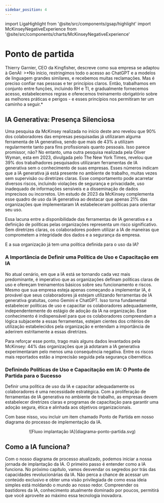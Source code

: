 ```yaml
---
sidebar_position: 4
---
```

import LigaHighlight from '@site/src/components/gsap/highlight'
import McKinseyNegativeExperience from '@site/src/components/charts/McKinseyNegativeExperience'

# Ponto de partida
<LigaHighlight />
Thierry Garnier, CEO da Kingfisher, descreve como sua empresa se adaptou à GenAI: 
>*No início, <spam class="text-highlight">restringimos todo o acesso ao ChatGPT</spam> e a modelos de linguagem grandes similares, e recebemos muitas reclamações. Mas é preciso confiar nas pessoas e ter princípios claros. Então, trabalhamos em conjunto entre funções, incluindo RH e TI, e <spam class="text-highlight">gradualmente</spam> fornecemos acesso, estabelecemos regras e oferecemos treinamento obrigatório sobre as melhores práticas e perigos - e esses princípios nos permitiram ter um caminho a seguir.*

## IA Generativa: Presença Silenciosa
Uma pesquisa da McKinsey realizada no início deste ano revelou que 90% dos colaboradores das empresas pesquisadas já utilizaram alguma ferramenta de IA generativa, sendo que mais de 43% a utilizam regularmente tanto para fins profissionais quanto pessoais. Isso parece promissor, não? No entanto, uma outra pesquisa realizada pela Oliver Wyman, esta em 2023, divulgada pelo The New York Times, revelou que 39% dos trabalhadores pesquisados utilizaram ferramentas de IA generativa <spam class="text-highlight">sem o conhecimento de suas empresas</spam>. Esses números indicam que a IA generativa já está presente no ambiente de trabalho, muitas vezes sem supervisão ou diretrizes claras. Esse comportamento pode acarretar diversos riscos, incluindo violações de segurança e privacidade, uso inadequado de informações sensíveis e a disseminação de dados imprecisos ou incorretos. Um estudo de 2023 da McKinsey complementa esse quadro de uso da IA generativa ao destacar que <spam class="text-highlight">apenas 21%</spam> das organizações que implementaram IA <spam class="text-highlight">estabeleceram políticas para orientar seu uso</spam>. 

Essa lacuna entre a disponibilidade das ferramentas de IA generativa e a definição de políticas pelas organizações representa um risco significativo. Sem diretrizes claras, os colaboradores podem utilizar a IA de maneiras que comprometem a integridade dos dados e a segurança da empresa.

E a sua organização já tem uma política definida para o uso da IA?

### A Importância de Definir uma Política de Uso e Capacitação em IA
No atual cenário, em que a IA está se tornando cada vez mais predominante, é imperativo que as organizações <spam class="text-highlight">definam políticas claras de uso e ofereçam treinamentos básicos</spam> sobre seu funcionamento e riscos. Mesmo que sua empresa esteja apenas começando a implementar IA, é provável que seus colaboradores já estejam utilizando ferramentas de IA generativa gratuitas, como Gemini e ChatGPT. Isso torna fundamental estabelecer políticas de uso e capacitar os colaboradores adequadamente, independentemente do estágio de adoção da IA na organização. Esse conhecimento é indispensável para que os colaboradores compreendam a lógica subjacente a essas ferramentas, estejam <spam class="text-highlight">cientes dos critérios</spam> de utilização estabelecidos pela organização e entendam a importância de aderirem estritamente a essas diretrizes.

Para reforçar esse ponto, trago mais alguns dados levantados pela McKinsey: 44% das organizações que já adotaram a IA generativa experimentaram pelo menos uma consequência negativa. Entre os riscos mais reportados estão a imprecisão seguida pela segurança cibernética.

<McKinseyNegativeExperience />

### Definindo Políticas de Uso e Capacitação em IA: O Ponto de Partida para o Sucesso
Definir uma política de uso da IA e capacitar adequadamente os colaboradores é uma <spam class="text-highlight">necessidade estratégica</spam>. Com a proliferação de ferramentas de IA generativa no ambiente de trabalho, as empresas devem estabelecer diretrizes claras e programas de capacitação para garantir uma adoção segura, ética e alinhada aos objetivos organizacionais.

Com base nisso, vou incluir um item chamado <spam class="text-highlight">Ponto de Partida</spam> em nosso diagrama do processo de implementação da IA.
<center>
![Fluxo implantação IA](diagrama-ponto-partida.svg)
</center>

## Como a IA funciona?
Com o nosso diagrama de processo atualizado, podemos iniciar a nossa jornada de implantação da IA. <spam class="text-highlight-end">O primeiro passo é entender como a IA funciona</spam>. No próximo capítulo, vamos desvendar os segredos por trás das capacidades revolucionárias da IA. Não perca a chance de acessar um conteúdo exclusivo e obter uma visão privilegiada de como essa ideia simples está moldando o mundo ao nosso redor. Compreender os bastidores da IA, conhecimento atualmente dominado por poucos, permitirá que você aproveite ao máximo essa tecnologia inovadora.